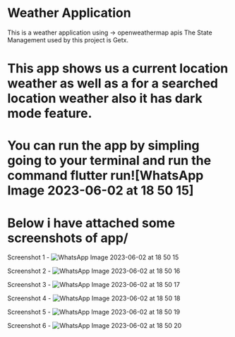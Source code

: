 # Weather Application 

This is a weather application using -> openweathermap apis 
The State Management used by this project is Getx.

# This app shows us a current location weather as well as a for a searched location weather also it has dark mode feature.
# You can run the app by simpling going to your terminal and run the command flutter run![WhatsApp Image 2023-06-02 at 18 50 15]

# Below i have attached some screenshots of app/

Screenshot 1 -
![WhatsApp Image 2023-06-02 at 18 50 15](https://github.com/joharisahil/weather-app-/assets/126672536/7f9ffa09-cc0d-4c99-a412-19fab2d3cbb7)

Screenshot 2 -
![WhatsApp Image 2023-06-02 at 18 50 16](https://github.com/joharisahil/weather-app-/assets/126672536/20137b17-6e3e-4af1-99e4-bd72bed46378)

Screenshot 3 -
![WhatsApp Image 2023-06-02 at 18 50 17](https://github.com/joharisahil/weather-app-/assets/126672536/e2f3a080-9769-4058-9fc9-f84e94a73f68)

Screenshot 4 -
![WhatsApp Image 2023-06-02 at 18 50 18](https://github.com/joharisahil/weather-app-/assets/126672536/0342a8cb-bc58-40f1-a74b-cc824241334a)

Screenshot 5 -
![WhatsApp Image 2023-06-02 at 18 50 19](https://github.com/joharisahil/weather-app-/assets/126672536/9e10e10f-fe6d-4f53-8647-e28b22380d33)

Screenshot 6 -
![WhatsApp Image 2023-06-02 at 18 50 20](https://github.com/joharisahil/weather-app-/assets/126672536/3049407b-e068-446e-9e99-a35018acaf98)
